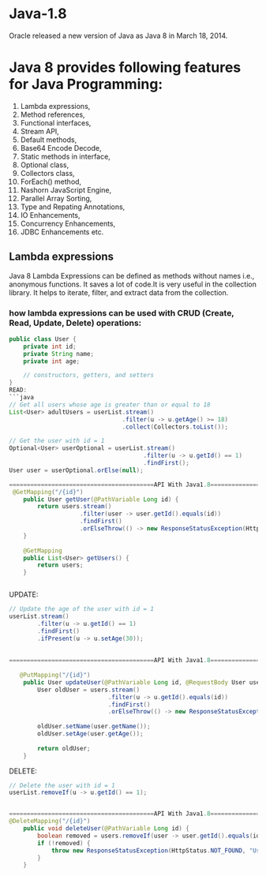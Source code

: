 # Java-1.8
Oracle released a new version of Java as Java 8 in March 18, 2014.
# Java 8 provides following features for Java Programming:

1. Lambda expressions,
2. Method references,
3. Functional interfaces,
4. Stream API,
5. Default methods,
6. Base64 Encode Decode,
7. Static methods in interface,
8. Optional class,
9. Collectors class,
10. ForEach() method,
11. Nashorn JavaScript Engine,
12. Parallel Array Sorting,
13. Type and Repating Annotations,
14. IO Enhancements,
15. Concurrency Enhancements,
16. JDBC Enhancements etc.


## Lambda expressions
Java 8 Lambda Expressions can be defined as methods without names i.e., anonymous functions.  It saves a lot of code.It is very useful in the collection library. It helps to iterate, filter, and extract data from the collection.

### how lambda expressions can be used with CRUD (Create, Read, Update, Delete) operations:
```java
public class User {
    private int id;
    private String name;
    private int age;

    // constructors, getters, and setters
}
READ:
```java
// Get all users whose age is greater than or equal to 18
List<User> adultUsers = userList.stream()
                                .filter(u -> u.getAge() >= 18)
                                .collect(Collectors.toList());

// Get the user with id = 1
Optional<User> userOptional = userList.stream()
                                      .filter(u -> u.getId() == 1)
                                      .findFirst();
User user = userOptional.orElse(null);

=========================================API With Java1.8================================================================== 
 @GetMapping("/{id}")
    public User getUser(@PathVariable Long id) {
        return users.stream()
                    .filter(user -> user.getId().equals(id))
                    .findFirst()
                    .orElseThrow(() -> new ResponseStatusException(HttpStatus.NOT_FOUND, "User not found"));
    }
    
    @GetMapping
    public List<User> getUsers() {
        return users;
    }



```
UPDATE:
```java
// Update the age of the user with id = 1
userList.stream()
        .filter(u -> u.getId() == 1)
        .findFirst()
        .ifPresent(u -> u.setAge(30));
        
        
=========================================API With Java1.8==================================================================        
 
   @PutMapping("/{id}")
    public User updateUser(@PathVariable Long id, @RequestBody User user) {
        User oldUser = users.stream()
                            .filter(u -> u.getId().equals(id))
                            .findFirst()
                            .orElseThrow(() -> new ResponseStatusException(HttpStatus.NOT_FOUND, "User not found"));
        
        oldUser.setName(user.getName());
        oldUser.setAge(user.getAge());
        
        return oldUser;
    }
```
DELETE:

```java
// Delete the user with id = 1
userList.removeIf(u -> u.getId() == 1);


=========================================API With Java1.8================================================================== 
@DeleteMapping("/{id}")
    public void deleteUser(@PathVariable Long id) {
        boolean removed = users.removeIf(user -> user.getId().equals(id));
        if (!removed) {
            throw new ResponseStatusException(HttpStatus.NOT_FOUND, "User not found");
        }
    }
```

